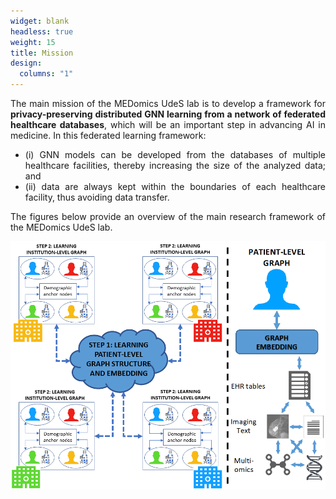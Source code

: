 ```yaml
---
widget: blank
headless: true
weight: 15
title: Mission
design:
  columns: "1"
---
```

<div style="text-align: justify;">
The main mission of the MEDomics UdeS lab is to develop a framework for <b>privacy-preserving distributed GNN learning 
  from a network of federated healthcare databases</b>, which will be an important step in advancing AI in medicine. In 
this federated learning framework:
<ul>
  <li> (i) GNN models can be developed from the databases of multiple healthcare facilities, thereby increasing the size of the analyzed data; and </li>
  <li> (ii) data are always kept within the boundaries of each healthcare facility, thus avoiding data transfer.</li>
</ul>
  
The figures below provide an overview of the main research framework of the MEDomics UdeS lab.
</div>

<p align="center">
  <img src=main-fig.png />
</p>
